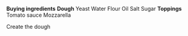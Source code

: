**Buying ingredients**
**Dough**
Yeast
Water
Flour
Oil
Salt
Sugar
**Toppings**
Tomato sauce
Mozzarella

Create the dough 
